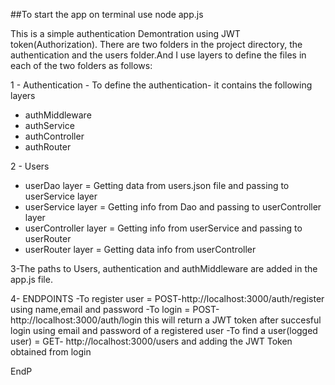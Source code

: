  ##To start the app on terminal use node app.js

This is a simple authentication Demontration using JWT token(Authorization). There are two folders in the project directory, the authentication and the users folder.And I use layers to define the files in each of the two folders as follows:

1 - Authentication - To define the authentication- it contains the following layers
   - authMiddleware 
   - authService
   - authController
   - authRouter

2 - Users

  - userDao layer =  Getting data from users.json file and passing to userService layer
  - userService layer = Getting info from Dao and passing to userController layer
  - userController layer = Getting info from userService and passing to userRouter
  - userRouter layer = Getting data info from userController

3-The paths to Users, authentication and authMiddleware are added in the app.js file.

4- ENDPOINTS
  -To register user = POST-http://localhost:3000/auth/register using name,email and password
  -To login = POST-http://localhost:3000/auth/login  this will return a JWT token after succesful login using email and password of a registered user
  -To find a user(logged user) = GET- http://localhost:3000/users and adding the JWT Token obtained from login

EndP